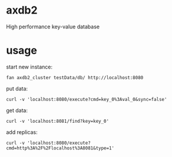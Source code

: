 # axdb2
High performance key-value database

# usage
start new instance:
```
fan axdb2_cluster testData/db/ http://localhost:8080
```

put data:
```
curl -v 'localhost:8080/execute?cmd=key_0%3Aval_0&sync=false'
```

get data:
```
curl -v 'localhost:8081/find?key=key_0'
```

add replicas:
```
curl -v 'localhost:8080/execute?cmd=http%3A%2F%2Flocalhost%3A8081&type=1'
```
